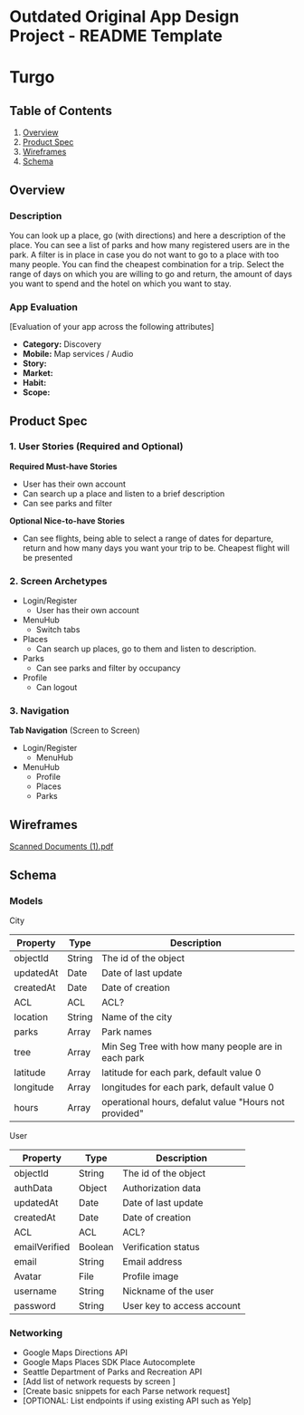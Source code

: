 Outdated
Original App Design Project - README Template
===

# Turgo

## Table of Contents
1. [Overview](#Overview)
1. [Product Spec](#Product-Spec)
1. [Wireframes](#Wireframes)
2. [Schema](#Schema)

## Overview
### Description
You can look up a place, go (with directions) and here a description of the place. 
You can see a list of parks and how many registered users are in the park. 
A filter is in place in case you do not want to go to a place with too many people. 
You can find the cheapest combination for a trip.
Select the range of days on which you are willing to go and return, the amount of days you want to spend and the hotel on which you want to stay. 

### App Evaluation
[Evaluation of your app across the following attributes]
- **Category:** Discovery
- **Mobile:** Map services / Audio
- **Story:** 
- **Market:** 
- **Habit:** 
- **Scope:**

## Product Spec

### 1. User Stories (Required and Optional)

**Required Must-have Stories**

* User has their own account
* Can search up a place and listen to a brief description
* Can see parks and filter

**Optional Nice-to-have Stories**

* Can see flights, being able to select a range of dates for departure, return and how many days you want your trip to be. Cheapest flight will be presented

### 2. Screen Archetypes

* Login/Register
    * User has their own account
* MenuHub
    * Switch tabs
* Places 
    * Can search up places, go to them and listen to description.
* Parks 
    * Can see parks and filter by occupancy
* Profile 
    * Can logout
### 3. Navigation

**Tab Navigation** (Screen to Screen)

* Login/Register
   * MenuHub
* MenuHub
   * Profile 
   * Places 
   * Parks
  

## Wireframes
[Scanned Documents (1).pdf](https://github.com/amalla2002/Turgo/files/8902711/Scanned.Documents.1.pdf)


## Schema 


### Models


City

| Property        | Type          | Description |
| ------------- | ------------- | ------------- |
| objectId  | String  | The id of the object |
| updatedAt  | Date  | Date of last update |
| createdAt  | Date | Date of creation |
| ACL | ACL | ACL? |
| location  | String  | Name of the city |
| parks  | Array  | Park names |
| tree | Array | Min Seg Tree with how many people are in each park |
| latitude  | Array  | latitude for each park, default value 0 |
| longitude | Array | longitudes for each park, default value 0 |
| hours  | Array  | operational hours, defalut value "Hours not provided" |

User 

| Property        | Type          | Description |
| ------------- | ------------- | ------------|
| objectId  | String  | The id of the object |
| authData  | Object  | Authorization data |
| updatedAt  | Date | Date of last update |
| createdAt | Date | Date of creation |
| ACL  | ACL  | ACL? |
| emailVerified  | Boolean  | Verification status |
| email  | String | Email address |
| Avatar | File | Profile image |
| username  | String  | Nickname of the user |
| password  | String  | User key to access account |


### Networking
- Google Maps Directions API
- Google Maps Places SDK Place Autocomplete
- Seattle Department of Parks and Recreation API
- [Add list of network requests by screen ]
- [Create basic snippets for each Parse network request]
- [OPTIONAL: List endpoints if using existing API such as Yelp]
